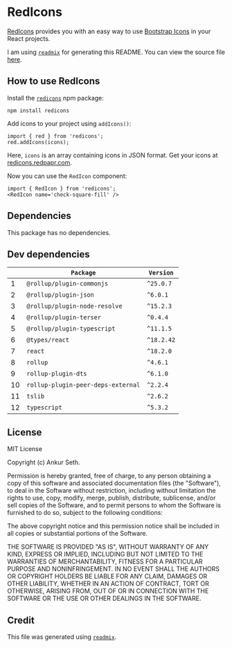 
# RedIcons
[RedIcons](https://redicons.redpapr.com/) provides you with an easy way to use
[Bootstrap Icons](https://icons.getbootstrap.com/) in your React projects.

I am using [`readmix`](https://github.com/iaseth/readmix) for generating this README.
You can view the source file [here](https://github.com/iaseth/timenames/blob/master/README.md.rx).


## How to use RedIcons
Install the [`redicons`](https://www.npmjs.com/package/redicons) npm package:
```
npm install redicons
```

Add icons to your project using `addIcons()`:
```
import { red } from 'redicons';
red.addIcons(icons);
```
Here, `icons` is an array containing icons in JSON format.
Get your icons at [redicons.redpapr.com](https://redicons.redpapr.com/).

Now you can use the `RedIcon` component:
```
import { RedIcon } from 'redicons';
<RedIcon name='check-square-fill' />
```


## Dependencies
This package has no dependencies.


## Dev dependencies
|     | `Package`                          | `Version`   |
| --- | ---------------------------------- | ----------- |
| 1   | `@rollup/plugin-commonjs`          | `^25.0.7`   |
| 2   | `@rollup/plugin-json`              | `^6.0.1`    |
| 3   | `@rollup/plugin-node-resolve`      | `^15.2.3`   |
| 4   | `@rollup/plugin-terser`            | `^0.4.4`    |
| 5   | `@rollup/plugin-typescript`        | `^11.1.5`   |
| 6   | `@types/react`                     | `^18.2.42`  |
| 7   | `react`                            | `^18.2.0`   |
| 8   | `rollup`                           | `^4.6.1`    |
| 9   | `rollup-plugin-dts`                | `^6.1.0`    |
| 10  | `rollup-plugin-peer-deps-external` | `^2.2.4`    |
| 11  | `tslib`                            | `^2.6.2`    |
| 12  | `typescript`                       | `^5.3.2`    |



## License
MIT License

Copyright (c) Ankur Seth.

Permission is hereby granted, free of charge, to any person obtaining a copy
of this software and associated documentation files (the "Software"), to deal
in the Software without restriction, including without limitation the rights
to use, copy, modify, merge, publish, distribute, sublicense, and/or sell
copies of the Software, and to permit persons to whom the Software is
furnished to do so, subject to the following conditions:

The above copyright notice and this permission notice shall be included in all
copies or substantial portions of the Software.

THE SOFTWARE IS PROVIDED "AS IS", WITHOUT WARRANTY OF ANY KIND, EXPRESS OR
IMPLIED, INCLUDING BUT NOT LIMITED TO THE WARRANTIES OF MERCHANTABILITY,
FITNESS FOR A PARTICULAR PURPOSE AND NONINFRINGEMENT. IN NO EVENT SHALL THE
AUTHORS OR COPYRIGHT HOLDERS BE LIABLE FOR ANY CLAIM, DAMAGES OR OTHER
LIABILITY, WHETHER IN AN ACTION OF CONTRACT, TORT OR OTHERWISE, ARISING FROM,
OUT OF OR IN CONNECTION WITH THE SOFTWARE OR THE USE OR OTHER DEALINGS IN THE
SOFTWARE.


## Credit

This file was generated using [`readmix`](https://github.com/iaseth/readmix).

